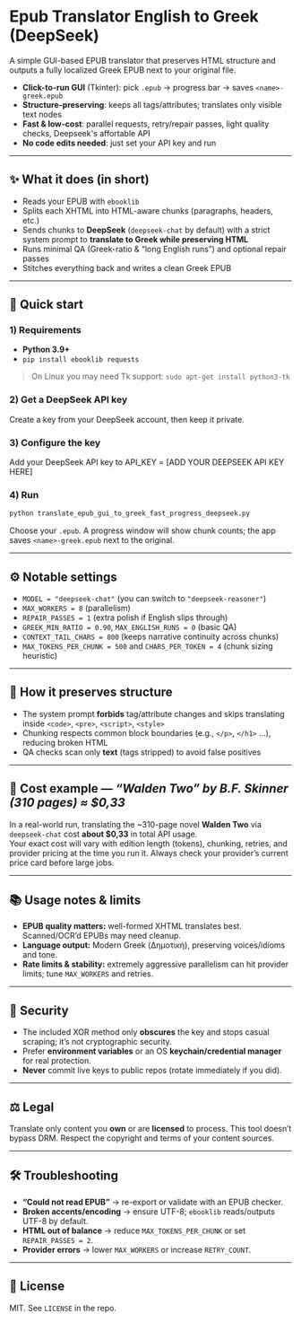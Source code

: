 # Epub Translator English to Greek (DeepSeek)

A simple GUI-based EPUB translator that preserves HTML structure and outputs a fully localized Greek EPUB next to your original file.

- **Click-to-run GUI** (Tkinter): pick `.epub` → progress bar → saves `<name>-greek.epub`
- **Structure-preserving**: keeps all tags/attributes; translates only visible text nodes
- **Fast & low-cost**: parallel requests, retry/repair passes, light quality checks, Deepseek's affortable API
- **No code edits needed**: just set your API key and run

---

## ✨ What it does (in short)

- Reads your EPUB with `ebooklib`
- Splits each XHTML into HTML-aware chunks (paragraphs, headers, etc.)
- Sends chunks to **DeepSeek** (`deepseek-chat` by default) with a strict system prompt to **translate to Greek while preserving HTML**
- Runs minimal QA (Greek-ratio & “long English runs”) and optional repair passes
- Stitches everything back and writes a clean Greek EPUB

---

## 🚀 Quick start

### 1) Requirements
- **Python 3.9+**
- `pip install ebooklib requests`

> On Linux you may need Tk support: `sudo apt-get install python3-tk`

### 2) Get a DeepSeek API key
Create a key from your DeepSeek account, then keep it private.

### 3) Configure the key
Add your DeepSeek API key to API_KEY = [ADD YOUR DEEPSEEK API KEY HERE] 

### 4) Run
```bash
python translate_epub_gui_to_greek_fast_progress_deepseek.py
```
Choose your `.epub`. A progress window will show chunk counts; the app saves `<name>-greek.epub` next to the original.

---

## ⚙️ Notable settings

- `MODEL = "deepseek-chat"` (you can switch to `"deepseek-reasoner"`)
- `MAX_WORKERS = 8` (parallelism)
- `REPAIR_PASSES = 1` (extra polish if English slips through)
- `GREEK_MIN_RATIO = 0.90`, `MAX_ENGLISH_RUNS = 0` (basic QA)
- `CONTEXT_TAIL_CHARS = 800` (keeps narrative continuity across chunks)
- `MAX_TOKENS_PER_CHUNK = 500` and `CHARS_PER_TOKEN = 4` (chunk sizing heuristic)

---

## 🧠 How it preserves structure

- The system prompt **forbids** tag/attribute changes and skips translating inside `<code>`, `<pre>`, `<script>`, `<style>`
- Chunking respects common block boundaries (e.g., `</p>`, `</h1>` …), reducing broken HTML
- QA checks scan only **text** (tags stripped) to avoid false positives

---

## 💸 Cost example — *“Walden Two” by B.F. Skinner (310 pages) ≈ $0,33*

In a real-world run, translating the ~310-page novel **Walden Two** via `deepseek-chat` cost **about $0,33** in total API usage.  
Your exact cost will vary with edition length (tokens), chunking, retries, and provider pricing at the time you run it. Always check your provider’s current price card before large jobs.

---

## 📚 Usage notes & limits

- **EPUB quality matters:** well-formed XHTML translates best. Scanned/OCR’d EPUBs may need cleanup.
- **Language output:** Modern Greek (Δημοτική), preserving voices/idioms and tone.
- **Rate limits & stability:** extremely aggressive parallelism can hit provider limits; tune `MAX_WORKERS` and retries.

---

## 🔐 Security

- The included XOR method only **obscures** the key and stops casual scraping; it’s not cryptographic security.
- Prefer **environment variables** or an OS **keychain/credential manager** for real protection.
- **Never** commit live keys to public repos (rotate immediately if you did).

---

## ⚖️ Legal

Translate only content you **own** or are **licensed** to process. This tool doesn’t bypass DRM. Respect the copyright and terms of your content sources.

---

## 🛠 Troubleshooting

- **“Could not read EPUB”** → re-export or validate with an EPUB checker.
- **Broken accents/encoding** → ensure UTF-8; `ebooklib` reads/outputs UTF-8 by default.
- **HTML out of balance** → reduce `MAX_TOKENS_PER_CHUNK` or set `REPAIR_PASSES = 2`.
- **Provider errors** → lower `MAX_WORKERS` or increase `RETRY_COUNT`.

---

## 📄 License

MIT. See `LICENSE` in the repo.
